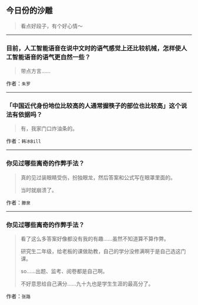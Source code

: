## 今日份的沙雕

> 看点好段子，有个好心情～


 
---

### 目前，人工智能语音在说中文时的语气感觉上还比较机械，怎样使人工智能语音的语气更自然一些？

> 带点方言……


作者：`朱罗`

---

### 「中国近代身份地位比较高的人通常握筷子的部位也比较高」这个说法有依据吗？

> 有，我家门口炸油条的。


作者：`韩冰Bill`

---

### 你见过哪些离奇的作弊手法？

> 真的见过装眼睛受伤，扮独眼龙，然后答案和公式写在眼罩里面的。
> 
> 当时就崩溃了。


作者：`滕泉`

---

### 你见过哪些离奇的作弊手法？

> 看了这么多答案好像都没有我的有趣……虽然不知道算不算作弊。
> 
> 研究生二年级，给老板的课做助教，自己的学分没修满啊于是自己选这门课。
> 
> so……出题、监考、阅卷都是自己啊。
> 
> 不好意思给自己满分……九十九也是学生生涯的最高分了。


作者：`张路`